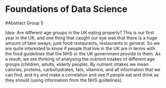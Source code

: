 # Foundations of Data Science

#Abstract
Group 5

Idea: Are different age groups in the UK eating properly?
This is our first year in the UK, and one thing that caught our eye was that there is a huge amount of take aways, junk food restaurants, restaurants in general. So we are quite interested to know if people that live in the UK are in terms with the food guidelines that the NHS or the UK government provide to them. As a result, we are thinking of analysing the nutrient intakes of different age groups (children, adults, elderly people). By nutrient intakes we mean calories, proteins, carbohydrates, fats, vitamins, and all information that we can find, and try and make a correlation and see if people eat and drink as they should (using information from the NHS guidelines). 